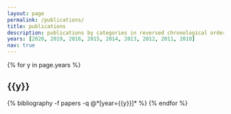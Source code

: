 ```yaml
---
layout: page
permalink: /publications/
title: publications
description: publications by categories in reversed chronological order. generated by jekyll-scholar.
years: [2020, 2019, 2016, 2015, 2014, 2013, 2012, 2011, 2010]
nav: true
---
```


<div class="publications">

{% for y in page.years %}
  <h2 class="year">{{y}}</h2>
  {% bibliography -f papers -q @*[year={{y}}]* %}
{% endfor %}

</div>
